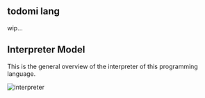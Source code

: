 ## todomi lang

wip...

## Interpreter Model

This is the general overview of the interpreter of this programming language.

![interpreter](https://i.imgur.com/C3zWbs0.png)
